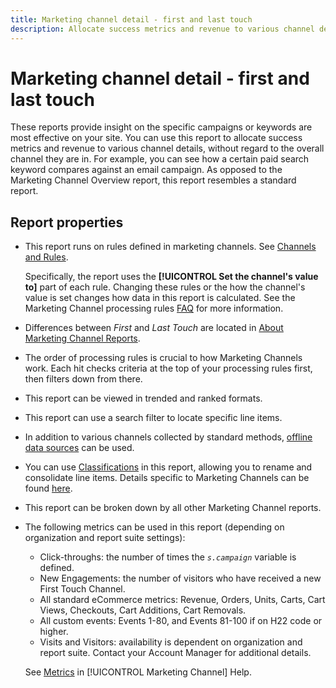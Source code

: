 ```yaml
---
title: Marketing channel detail - first and last touch
description: Allocate success metrics and revenue to various channel details without regard to the overall channel they are in.
---
```


# Marketing channel detail - first and last touch

These reports provide insight on the specific campaigns or keywords are most effective on your site. You can use this report to allocate success metrics and revenue to various channel details, without regard to the overall channel they are in. For example, you can see how a certain paid search keyword compares against an email campaign. As opposed to the Marketing Channel Overview report, this report resembles a standard report.

## Report properties

* This report runs on rules defined in marketing channels. See [Channels and Rules](/help/components/c-marketing-channels/c-channels.md).

  Specifically, the report uses the **[!UICONTROL Set the channel's value to]** part of each rule. Changing these rules or the how the channel's value is set changes how data in this report is calculated. See the Marketing Channel processing rules [FAQ](/help/components/c-marketing-channels/c-faq.md) for more information.

* Differences between *First* and *Last Touch* are located in [About Marketing Channel Reports](/help/components/c-marketing-channels/analyze-mc.md).

* The order of processing rules is crucial to how Marketing Channels work. Each hit checks criteria at the top of your processing rules first, then filters down from there.
* This report can be viewed in trended and ranked formats.
* This report can use a search filter to locate specific line items.
* In addition to various channels collected by standard methods, [offline data sources](/help/components/c-marketing-channels/c-getting-started-mchannel.md) can be used.
* You can use [Classifications](/help/components/c-classifications2/c-classifications.md) in this report, allowing you to rename and consolidate line items. Details specific to Marketing Channels can be found [here](/help/components/c-marketing-channels/classifictions-mchannel.md).

* This report can be broken down by all other Marketing Channel reports.
* The following metrics can be used in this report (depending on organization and report suite settings):
  * Click-throughs: the number of times the *`s.campaign`* variable is defined.
  * New Engagements: the number of visitors who have received a new First Touch Channel.
  * All standard eCommerce metrics: Revenue, Orders, Units, Carts, Cart Views, Checkouts, Cart Additions, Cart Removals.
  * All custom events: Events 1-80, and Events 81-100 if on H22 code or higher.
  * Visits and Visitors: availability is dependent on organization and report suite. Contact your Account Manager for additional details.

  See [Metrics](https://docs.adobe.com/content/help/en/analytics/components/marketing-channels/c-channels-rules.html) in [!UICONTROL Marketing Channel] Help.
